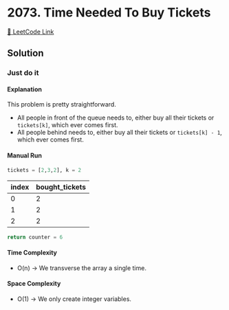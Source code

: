 # 2073. Time Needed To Buy Tickets

[🔗 LeetCode Link](https://leetcode.com/problems/time-needed-to-buy-tickets/description/)

## Solution

### Just do it

#### Explanation

This problem is pretty straightforward.

- All people in front of the queue needs to,
either buy all their tickets or `tickets[k]`, which ever comes first.
- All people behind needs to,
either buy all their tickets or `tickets[k] - 1`, which ever comes first.

#### Manual Run

```python
tickets = [2,3,2], k = 2
```

index | bought_tickets
-- | ---
0 | 2
1 | 2
2 | 2

```python
return counter = 6
```

#### Time Complexity

- O(n) -> We transverse the array a single time.

#### Space Complexity

- O(1) -> We only create integer variables.
